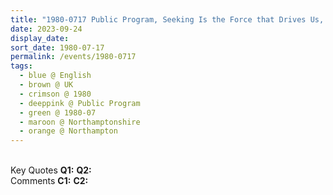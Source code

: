 ```yaml
---
title: "1980-0717 Public Program, Seeking Is the Force that Drives Us, Northampton, Northamptonshire, UK"
date: 2023-09-24
display_date: 
sort_date: 1980-07-17
permalink: /events/1980-0717
tags:
  - blue @ English
  - brown @ UK
  - crimson @ 1980
  - deeppink @ Public Program
  - green @ 1980-07
  - maroon @ Northamptonshire
  - orange @ Northampton
---
```


<br>

<wave-list>
  <list-title color="DarkSeaGreen" width="55">Key Quotes</list-title>
  <list-item color="BlanchedAlmond" width="280"><b>Q1:</b> <i></i></list-item>
  <list-item color="Lavender" width="280"><b>Q2:</b> <i></i></list-item>
</wave-list>

<br>

<wave-list>
  <list-title color="DarkSeaGreen" width="55">Comments</list-title>
  <list-item color="BlanchedAlmond" width="280"><b>C1:</b> <i></i></list-item>
  <list-item color="Lavender" width="280"><b>C2:</b> <i></i></list-item>
</wave-list>